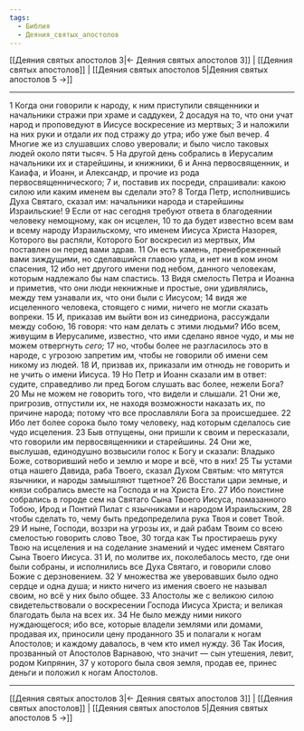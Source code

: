 ```yaml
---
tags:
  - Библия
  - Деяния_святых_апостолов
---
```

[[Деяния святых апостолов 3|← Деяния святых апостолов 3]] | [[Деяния святых апостолов]] | [[Деяния святых апостолов 5|Деяния святых апостолов 5 →]]

---
1 Когда они говорили к народу, к ним приступили священники и начальники стражи при храме и саддукеи,
2 досадуя на то, что они учат народ и проповедуют в Иисусе воскресение из мертвых;
3 и наложили на них руки и отдали <I>их</I> под стражу до утра; ибо уже был вечер.
4 Многие же из слушавших слово уверовали; и было число таковых людей около пяти тысяч.
5 На другой день собрались в Иерусалим начальники их и старейшины, и книжники,
6 и Анна первосвященник, и Каиафа, и Иоанн, и Александр, и прочие из рода первосвященнического;
7 и, поставив их посреди, спрашивали: какою силою или каким именем вы сделали это?
8 Тогда Петр, исполнившись Духа Святаго, сказал им: начальники народа и старейшины Израильские!
9 Если от нас сегодня требуют ответа в благодеянии человеку немощному, как он исцелен,
10 то да будет известно всем вам и всему народу Израильскому, что именем Иисуса Христа Назорея, Которого вы распяли, Которого Бог воскресил из мертвых, Им поставлен он перед вами здрав.
11 Он есть камень, пренебреженный вами зиждущими, но сделавшийся главою угла, и нет ни в ком ином спасения,
12 ибо нет другого имени под небом, данного человекам, которым надлежало бы нам спастись.
13 Видя смелость Петра и Иоанна и приметив, что они люди некнижные и простые, они удивлялись, между тем узнавали их, что они были с Иисусом;
14 видя же исцеленного человека, стоящего с ними, ничего не могли сказать вопреки.
15 И, приказав им выйти вон из синедриона, рассуждали между собою,
16 говоря: что нам делать с этими людьми? Ибо всем, живущим в Иерусалиме, известно, что ими сделано явное чудо, и мы не можем отвергнуть <I>сего;</I>
17 но, чтобы более не разгласилось это в народе, с угрозою запретим им, чтобы не говорили об имени сем никому из людей.
18 И, призвав их, приказали им отнюдь не говорить и не учить о имени Иисуса.
19 Но Петр и Иоанн сказали им в ответ: судите, справедливо ли пред Богом слушать вас более, нежели Бога?
20 Мы не можем не говорить того, что видели и слышали.
21 Они же, пригрозив, отпустили их, не находя возможности наказать их, по причине народа; потому что все прославляли Бога за происшедшее.
22 Ибо лет более сорока было тому человеку, над которым сделалось сие чудо исцеления.
23 Быв отпущены, они пришли к своим и пересказали, что говорили им первосвященники и старейшины.
24 Они же, выслушав, единодушно возвысили голос к Богу и сказали: Владыко Боже, сотворивший небо и землю и море и всё, что в них!
25 Ты устами отца нашего Давида, раба Твоего, сказал Духом Святым: что мятутся язычники, и народы замышляют тщетное?
26 Восстали цари земные, и князи собрались вместе на Господа и на Христа Его.
27 Ибо поистине собрались в городе сем на Святаго Сына Твоего Иисуса, помазанного Тобою, Ирод и Понтий Пилат с язычниками и народом Израильским,
28 чтобы сделать то, чему быть предопределила рука Твоя и совет Твой.
29 И ныне, Господи, воззри на угрозы их, и дай рабам Твоим со всею смелостью говорить слово Твое,
30 тогда как Ты простираешь руку Твою на исцеления и на соделание знамений и чудес именем Святаго Сына Твоего Иисуса.
31 И, по молитве их, поколебалось место, где они были собраны, и исполнились все Духа Святаго, и говорили слово Божие с дерзновением.
32 У множества же уверовавших было одно сердце и одна душа; и никто ничего из имения своего не называл своим, но всё у них было общее.
33 Апостолы же с великою силою свидетельствовали о воскресении Господа Иисуса Христа; и великая благодать была на всех их.
34 Не было между ними никого нуждающегося; ибо все, которые владели землями или домами, продавая их, приносили цену проданного
35 и полагали к ногам Апостолов; и каждому давалось, в чем кто имел нужду.
36 Так Иосия, прозванный от Апостолов Варнавою, что значит — сын утешения, левит, родом Кипрянин,
37 у которого была своя земля, продав ее, принес деньги и положил к ногам Апостолов.

---
[[Деяния святых апостолов 3|← Деяния святых апостолов 3]] | [[Деяния святых апостолов]] | [[Деяния святых апостолов 5|Деяния святых апостолов 5 →]]
